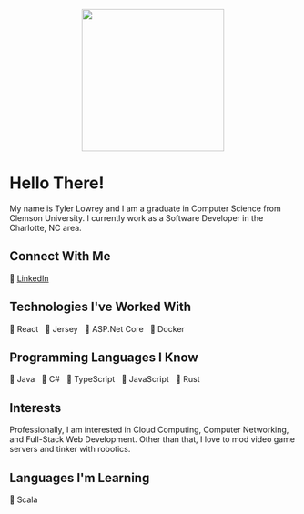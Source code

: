<p align="center">
  <img width="250" src="https://tlowrey-images.s3.amazonaws.com/tl_logo_notxt_circle_500x500.png">
</p>

# Hello There!
My name is Tyler Lowrey and I am a graduate in Computer Science from Clemson University. I currently work as a Software Developer in the Charlotte, NC area.

## Connect With Me
:link:&nbsp;[LinkedIn](https://www.linkedin.com/in/tylerlowrey/)

## Technologies I've Worked With
:large_blue_diamond:&nbsp;React   &nbsp;&nbsp;:large_blue_diamond:&nbsp;Jersey &nbsp;&nbsp;:large_blue_diamond:&nbsp;ASP.Net Core &nbsp;&nbsp;:large_blue_diamond:&nbsp;Docker

## Programming Languages I Know
:large_orange_diamond:&nbsp;Java &nbsp;&nbsp;:large_orange_diamond:&nbsp;C# &nbsp;&nbsp;:large_orange_diamond:&nbsp;TypeScript &nbsp;&nbsp;:large_orange_diamond:&nbsp;JavaScript &nbsp;&nbsp;:large_orange_diamond:&nbsp;Rust

## Interests
Professionally, I am interested in Cloud Computing, Computer Networking, and Full-Stack Web Development. Other than that, I love to mod video game servers and tinker with robotics.

## Languages I'm Learning
:red_circle:&nbsp;Scala
